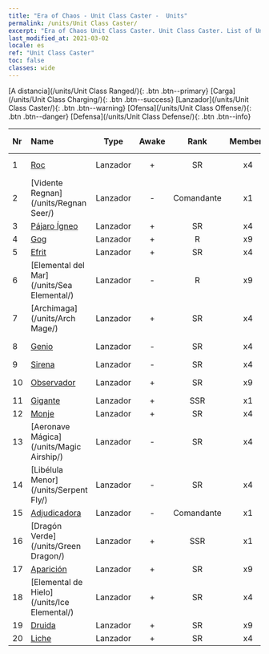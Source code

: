```yaml
---
title: "Era of Chaos - Unit Class Caster -  Units"
permalink: /units/Unit Class Caster/
excerpt: "Era of Chaos Unit Class Caster. Unit Class Caster. List of Unit Class in Era of Chaos"
last_modified_at: 2021-03-02
locale: es
ref: "Unit Class Caster"
toc: false
classes: wide
---
```

 [A distancia](/units/Unit Class Ranged/){: .btn .btn--primary} [Carga](/units/Unit Class Charging/){: .btn .btn--success} [Lanzador](/units/Unit Class Caster/){: .btn .btn--warning} [Ofensa](/units/Unit Class Offense/){: .btn .btn--danger} [Defensa](/units/Unit Class Defense/){: .btn .btn--info} 

  | Nr |         Name        |   Type   | Awake |    Rank   |   Members     |  Stars  |  Attack  |     HP    | Awaken Name  |
  |:---|:--------------------|:--------:|:-----:|:---------:|:-------------:|:-------:|:--------:|:---------:|:-------------|
  | 1 | [Roc](/units/Roc/) | Lanzador | + | SR | x4 | <i class="fas fa-star"/><i class="fas fa-star"/> | 792.0 | 4978 |  Ave de Trueno  |
  | 2 | [Vidente Regnan](/units/Regnan Seer/) | Lanzador | - | Comandante | x1 | <i class="fas fa-star"/><i class="fas fa-star"/><i class="fas fa-star"/> | 1006.9 | 5091 |  Elemental de la Marea  |
  | 3 | [Pájaro Ígneo](/units/Firebird/) | Lanzador | + | SR | x4 | <i class="fas fa-star"/><i class="fas fa-star"/><i class="fas fa-star"/> | 848.5 | 4525 |  Fénix  |
  | 4 | [Gog](/units/Gog/) | Lanzador | + | R | x9 | <i class="fas fa-star"/> | 102.6 | 629 |  Magog  |
  | 5 | [Efrit](/units/Efreeti/) | Lanzador | + | SR | x4 | <i class="fas fa-star"/><i class="fas fa-star"/> | 225.4 | 1446 |  Sultán Efrit  |
  | 6 | [Elemental del Mar](/units/Sea Elemental/) | Lanzador | - | R | x9 | <i class="fas fa-star"/> | 201.8 | 1446 |  Elemental de la Marea  |
  | 7 | [Archimaga](/units/Arch Mage/) | Lanzador | + | SR | x4 | <i class="fas fa-star"/><i class="fas fa-star"/> | 54.6 | 1324 |  Archimaga  |
  | 8 | [Genio](/units/Genie/) | Lanzador | - | SR | x4 | <i class="fas fa-star"/><i class="fas fa-star"/><i class="fas fa-star"/> | 102.6 | 662 |  Genio Maestra  |
  | 9 | [Sirena](/units/Mermaid/) | Lanzador | - | SR | x4 | <i class="fas fa-star"/><i class="fas fa-star"/><i class="fas fa-star"/> | 185.0 | 1648 |   -   |
  | 10 | [Observador](/units/Beholder/) | Lanzador | + | SR | x9 | <i class="fas fa-star"/><i class="fas fa-star"/><i class="fas fa-star"/> | 115.8 | 744 |  Ojo maléfico  |
  | 11 | [Gigante](/units/Giant/) | Lanzador | + | SSR | x1 | <i class="fas fa-star"/><i class="fas fa-star"/><i class="fas fa-star"/> | 792.0 | 5431 |  Titán  |
  | 12 | [Monje](/units/Monk/) | Lanzador | + | SR | x4 | <i class="fas fa-star"/> | 102.6 | 662 |  Fanático  |
  | 13 | [Aeronave Mágica](/units/Magic Airship/) | Lanzador | - | SR | x4 | <i class="fas fa-star"/><i class="fas fa-star"/><i class="fas fa-star"/> | 208.5 | 1715 |   -   |
  | 14 | [Libélula Menor](/units/Serpent Fly/) | Lanzador | - | SR | x4 | <i class="fas fa-star"/><i class="fas fa-star"/> | 178.3 | 1615 |    |
  | 15 | [Adjudicadora](/units/Judicator/) | Lanzador | - | Comandante | x1 | <i class="fas fa-star"/><i class="fas fa-star"/><i class="fas fa-star"/> | 565.7 | 6109 |   -   |
  | 16 | [Dragón Verde](/units/Green Dragon/) | Lanzador | + | SSR | x1 | <i class="fas fa-star"/><i class="fas fa-star"/><i class="fas fa-star"/> | 1018.2 | 4525 |  Dragón Dorado  |
  | 17 | [Aparición](/units/Wight/) | Lanzador | + | SR | x9 | <i class="fas fa-star"/><i class="fas fa-star"/> | 107.5 | 662 |  Espectro  |
  | 18 | [Elemental de Hielo](/units/Ice Elemental/) | Lanzador | + | SR | x4 | <i class="fas fa-star"/><i class="fas fa-star"/> | 111.0 | 744 |  Espíritu de las Nieves Silencioso  |
  | 19 | [Druida](/units/Druid/) | Lanzador | + | SR | x9 | <i class="fas fa-star"/><i class="fas fa-star"/><i class="fas fa-star"/> | 102.6 | 844 |  Archidruida  |
  | 20 | [Liche](/units/Lich/) | Lanzador | + | SR | x4 | <i class="fas fa-star"/><i class="fas fa-star"/><i class="fas fa-star"/> | 228.7 | 1581 |  Archiliche  |
